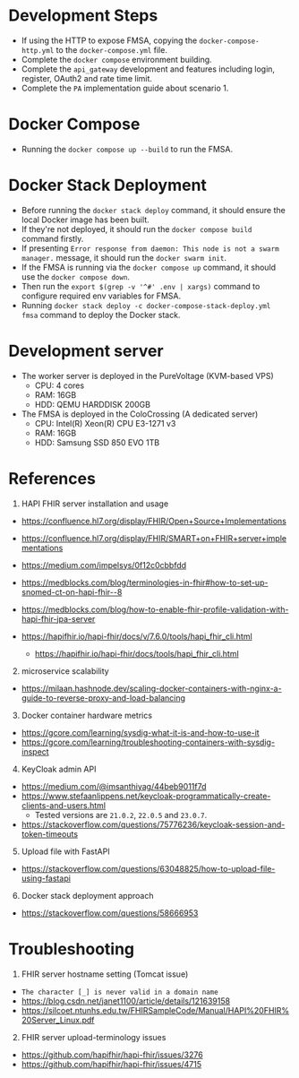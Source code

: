 # Development Steps

- If using the HTTP to expose FMSA, copying the `docker-compose-http.yml` to the `docker-compose.yml` file.
- Complete the `docker compose` environment building.
- Complete the `api_gateway` development and features including login, register, OAuth2 and rate time limit.
- Complete the `PA` implementation guide about scenario 1.

# Docker Compose

- Running the `docker compose up --build` to run the FMSA.

# Docker Stack Deployment

- Before running the `docker stack deploy` command, it should ensure the local Docker image has been built.
- If they're not deployed, it should run the `docker compose build` command firstly.
- If presenting `Error response from daemon: This node is not a swarm manager.` message, it should run the `docker swarm init`.
- If the FMSA is running via the `docker compose up` command, it should use the `docker compose down`.
- Then run the `export $(grep -v '^#' .env | xargs)` command to configure required env variables for FMSA.
- Running `docker stack deploy -c docker-compose-stack-deploy.yml fmsa` command to deploy the Docker stack.

# Development server

- The worker server is deployed in the PureVoltage (KVM-based VPS)
  - CPU: 4 cores
  - RAM: 16GB
  - HDD: QEMU HARDDISK 200GB
- The FMSA is deployed in the ColoCrossing (A dedicated server)
  - CPU: Intel(R) Xeon(R) CPU E3-1271 v3
  - RAM: 16GB
  - HDD: Samsung SSD 850 EVO 1TB

# References

1. HAPI FHIR server installation and usage

- https://confluence.hl7.org/display/FHIR/Open+Source+Implementations
- https://confluence.hl7.org/display/FHIR/SMART+on+FHIR+server+implementations
- https://medium.com/impelsys/0f12c0cbbfdd

- https://medblocks.com/blog/terminologies-in-fhir#how-to-set-up-snomed-ct-on-hapi-fhir--8
- https://medblocks.com/blog/how-to-enable-fhir-profile-validation-with-hapi-fhir-jpa-server
- https://hapifhir.io/hapi-fhir/docs/v/7.6.0/tools/hapi_fhir_cli.html
  - https://hapifhir.io/hapi-fhir/docs/tools/hapi_fhir_cli.html

2. microservice scalability

- https://milaan.hashnode.dev/scaling-docker-containers-with-nginx-a-guide-to-reverse-proxy-and-load-balancing

3. Docker container hardware metrics

- https://gcore.com/learning/sysdig-what-it-is-and-how-to-use-it
- https://gcore.com/learning/troubleshooting-containers-with-sysdig-inspect

4. KeyCloak admin API

- https://medium.com/@imsanthiyag/44beb9011f7d
- https://www.stefaanlippens.net/keycloak-programmatically-create-clients-and-users.html
  - Tested versions are `21.0.2`, `22.0.5` and `23.0.7`.
- https://stackoverflow.com/questions/75776236/keycloak-session-and-token-timeouts

5. Upload file with FastAPI

- https://stackoverflow.com/questions/63048825/how-to-upload-file-using-fastapi

6. Docker stack deployment approach

- https://stackoverflow.com/questions/58666953

# Troubleshooting

1. FHIR server hostname setting (Tomcat issue)

- `The character [_] is never valid in a domain name`
- https://blog.csdn.net/janet1100/article/details/121639158
- https://silcoet.ntunhs.edu.tw/FHIRSampleCode/Manual/HAPI%20FHIR%20Server_Linux.pdf

2. FHIR server upload-terminology issues

- https://github.com/hapifhir/hapi-fhir/issues/3276
- https://github.com/hapifhir/hapi-fhir/issues/4715
